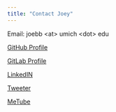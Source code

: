 ```yaml
---
title: "Contact Joey"
---
```


Email: joebb \<at\> umich \<dot\> edu

[GitHub Profile](https://github.com/joebb97)

[GitLab Profile](https://gitlab.eecs.umich.edu/joebb)

[LinkedIN](https://www.linkedin.com/in/joebb/)

[Tweeter](https://twitter.com/joeybuiteweg)

[MeTube]()
